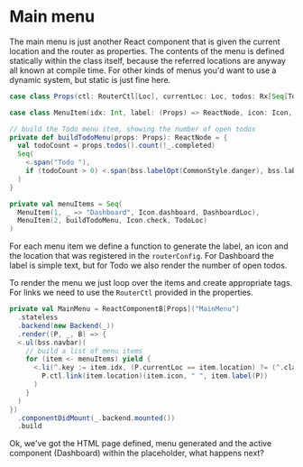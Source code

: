 # Main menu

The main menu is just another React component that is given the current location and the router as properties. The contents of the menu is defined
statically within the class itself, because the referred locations are anyway all known at compile time. For other kinds of menus you'd want to use
a dynamic system, but static is just fine here.

```scala
case class Props(ctl: RouterCtl[Loc], currentLoc: Loc, todos: Rx[Seq[TodoItem]])

case class MenuItem(idx: Int, label: (Props) => ReactNode, icon: Icon, location: Loc)

// build the Todo menu item, showing the number of open todos
private def buildTodoMenu(props: Props): ReactNode = {
  val todoCount = props.todos().count(!_.completed)
  Seq(
    <.span("Todo "),
    if (todoCount > 0) <.span(bss.labelOpt(CommonStyle.danger), bss.labelAsBadge, todoCount) else <.span()
  )
}

private val menuItems = Seq(
  MenuItem(1, _ => "Dashboard", Icon.dashboard, DashboardLoc),
  MenuItem(2, buildTodoMenu, Icon.check, TodoLoc)
)
```

For each menu item we define a function to generate the label, an icon and the location that was registered in the `routerConfig`. For Dashboard
the label is simple text, but for Todo we also render the number of open todos.

To render the menu we just loop over the items and create appropriate tags. For links we need to use the `RouterCtl` provided in the properties.

```scala
private val MainMenu = ReactComponentB[Props]("MainMenu")
  .stateless
  .backend(new Backend(_))
  .render((P, _, B) => {
  <.ul(bss.navbar)(
    // build a list of menu items
    for (item <- menuItems) yield {
      <.li(^.key := item.idx, (P.currentLoc == item.location) ?= (^.className := "active"),
        P.ctl.link(item.location)(item.icon, " ", item.label(P))
      )
    }
  )
})
  .componentDidMount(_.backend.mounted())
  .build
```

Ok, we've got the HTML page defined, menu generated and the active component (Dashboard) within the placeholder, what happens next?

